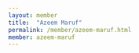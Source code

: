 ```yaml
---
layout: member
title:  "Azeem Maruf"
permalink: /member/azeem-maruf.html
member: azeem-maruf
---
```

